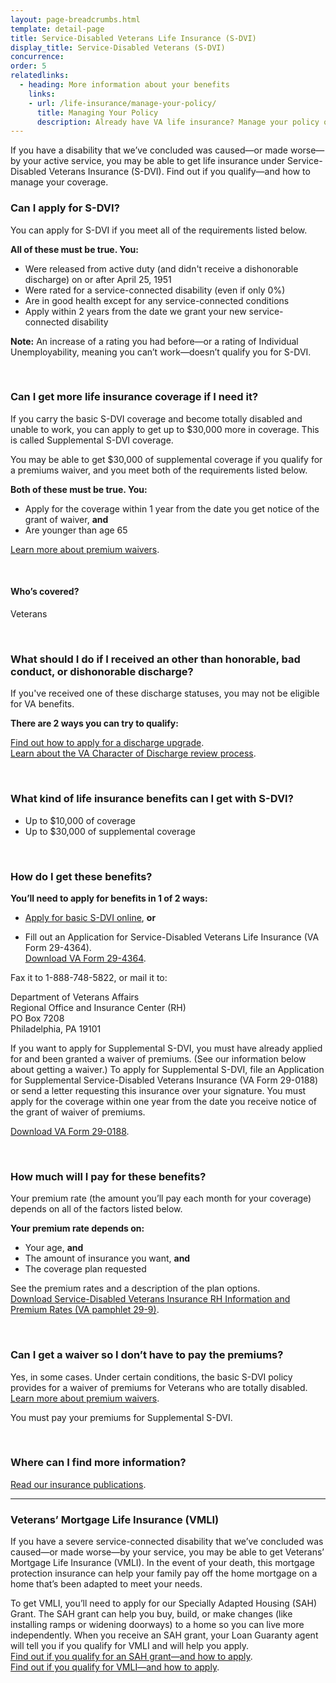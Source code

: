 ```yaml
---
layout: page-breadcrumbs.html
template: detail-page
title: Service-Disabled Veterans Life Insurance (S-DVI)
display_title: Service-Disabled Veterans (S-DVI)
concurrence: 
order: 5
relatedlinks:
  - heading: More information about your benefits
    links:
    - url: /life-insurance/manage-your-policy/
      title: Managing Your Policy
      description: Already have VA life insurance? Manage your policy online.
---
```


<div class="va-introtext">

If you have a disability that we’ve concluded was caused—or made worse—by your active service, you may be able to get life insurance under Service-Disabled Veterans Insurance (S-DVI). Find out if you qualify—and how to manage your coverage.

</div>

<div class="feature">

### Can I apply for S-DVI? 

You can apply for S-DVI if you meet all of the requirements listed below.

**All of these must be true. You:**

- Were released from active duty (and didn't receive a dishonorable discharge) on or after April 25, 1951
- Were rated for a service-connected disability (even if only 0%)
- Are in good health except for any service-connected conditions
- Apply within 2 years from the date we grant your new service-connected disability

**Note:** An increase of a rating you had before—or a rating of Individual Unemployability, meaning you can’t work—doesn’t qualify you for S-DVI.

<br>

### Can I get more life insurance coverage if I need it? 

If you carry the basic S-DVI coverage and become totally disabled and unable to work, you can apply to get up to $30,000 more in coverage. This is called Supplemental S-DVI coverage.

You may be able to get $30,000 of supplemental coverage if you qualify for a premiums waiver, and you meet both of the requirements listed below.

**Both of these must be true. You:**
- Apply for the coverage within 1 year from the date you get notice of the grant of waiver, **and**
- Are younger than age 65

[Learn more about premium waivers](/life-insurance/disabled-and-terminally-ill/#waiver).

<br>

#### Who’s covered?

Veterans

<br>

### What should I do if I received an other than honorable, bad conduct, or dishonorable discharge?

If you've received one of these discharge statuses, you may not be eligible for VA benefits.

**There are 2 ways you can try to qualify:**

[Find out how to apply for a discharge upgrade](/discharge-upgrade-instructions/).<br/>
[Learn about the VA Character of Discharge review process](/discharge-upgrade-instructions/#other-options).


</div>

<br>

### What kind of life insurance benefits can I get with S-DVI?

- Up to $10,000 of coverage
- Up to $30,000 of supplemental coverage

<br>

### How do I get these benefits?

**You’ll need to apply for benefits in 1 of 2 ways:**

 - [Apply for basic S-DVI online](https://www.insurance.va.gov/portal/), **or**

 - Fill out an Application for Service-Disabled Veterans Life Insurance (VA Form 29-4364). <br>
 [Download VA Form 29-4364](https://benefits.va.gov/INSURANCE/forms/29-4364.pdf).
 
 Fax it to 1-888-748-5822, or mail it to: 

<p class="va-address-block">
  Department of Veterans Affairs<br>
  Regional Office and Insurance Center (RH)<br>
  PO Box 7208<br>
  Philadelphia, PA 19101<br>
</p> 

If you want to apply for Supplemental S-DVI, you must have already applied for and been granted a waiver of premiums. (See our information below about getting a waiver.) To apply for Supplemental S-DVI, file an Application for Supplemental Service-Disabled Veterans Insurance (VA Form 29-0188) or send a letter requesting this insurance over your signature. You must apply for the coverage within one year from the date you receive notice of the grant of waiver of premiums.<br>

[Download VA Form 29-0188](https://benefits.va.gov/INSURANCE/forms/29-0188.pdf).

<br>

### How much will I pay for these benefits?

Your premium rate (the amount you’ll pay each month for your coverage) depends on all of the factors listed below.

**Your premium rate depends on:**
-	Your age, **and**
-	The amount of insurance you want, **and**
- The coverage plan requested

See the premium rates and a description of the plan options. <br>
[Download Service-Disabled Veterans Insurance RH Information and Premium Rates (VA pamphlet 29-9)](https://benefits.va.gov/INSURANCE/forms/29-9.htm).

<br>

### Can I get a waiver so I don’t have to pay the premiums? 

Yes, in some cases. Under certain conditions, the basic S-DVI policy provides for a waiver of premiums for Veterans who are totally disabled. <br>
[Learn more about premium waivers](/life-insurance/disabled-and-terminally-ill/#waiver).

You must pay your premiums for Supplemental S-DVI.

<br>

### Where can I find more information?

[Read our insurance publications](https://www.benefits.va.gov/INSURANCE/ins_publications.asp).

-------------

### Veterans’ Mortgage Life Insurance (VMLI)

If you have a severe service-connected disability that we’ve concluded was caused—or made worse—by your service, you may be able to get Veterans’ Mortgage Life Insurance (VMLI). In the event of your death, this mortgage protection insurance can help your family pay off the home mortgage on a home that’s been adapted to meet your needs. 

To get VMLI, you’ll need to apply for our Specially Adapted Housing (SAH) Grant. The SAH grant can help you buy, build, or make changes (like installing ramps or widening doorways) to a home so you can live more independently. When you receive an SAH grant, your Loan Guaranty agent will tell you if you qualify for VMLI and will help you apply. <br>
[Find out if you qualify for an SAH grant—and how to apply](https://www.benefits.va.gov/homeloans/adaptedhousing.asp). <br>
[Find out if you qualify for VMLI—and how to apply](/life-insurance/options-and-eligibility/vmli/).

